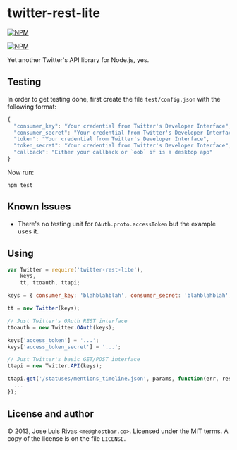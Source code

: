 twitter-rest-lite
=================

[![NPM](https://nodei.co/npm/twitter-rest-lite.png?stars&downloads)](https://nodei.co/npm/twitter-rest-lite/)

[![NPM](https://nodei.co/npm-dl/twitter-rest-lite.png)](https://nodei.co/npm/twitter-rest-lite/)

Yet another Twitter's API library for Node.js, yes. 

Testing
-------

In order to get testing done, first create the file `test/config.json` with the following format:

```js
{
  "consumer_key": "Your credential from Twitter's Developer Interface",
  "consumer_secret": "Your credential from Twitter's Developer Interface",
  "token": "Your credential from Twitter's Developer Interface",
  "token_secret": "Your credential from Twitter's Developer Interface",
  "callback": "Either your callback or `oob` if is a desktop app"
}
```

Now run:

    npm test

Known Issues
------------

- There's no testing unit for `OAuth.proto.accessToken` but the example uses it.

Using
-----

```js
var Twitter = require('twitter-rest-lite'),
    keys,
    tt, ttoauth, ttapi;

keys = { consumer_key: 'blahblahblah', consumer_secret: 'blahblahblah', callback: '...' };

tt = new Twitter(keys);

// Just Twitter's OAuth REST interface
ttoauth = new Twitter.OAuth(keys);

keys['access_token'] = '...';
keys['access_token_secret'] = '...';

// Just Twitter's basic GET/POST interface
ttapi = new Twitter.API(keys);

ttapi.get('/statuses/mentions_timeline.json', params, function(err, response) {
  ...
});

```

License and author
------------------
© 2013, Jose Luis Rivas `<me@ghostbar.co>`. Licensed under the MIT terms. A copy of the license is on the file `LICENSE`.
